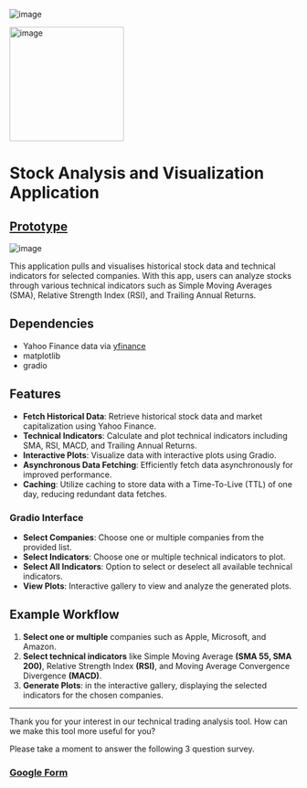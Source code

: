 ![image](https://github.com/LNshuti/equities-tracker/assets/13305262/34269ca9-8762-46a6-8e7a-c6d76314eabc)


<img src="https://github.com/LNshuti/equities-tracker/assets/13305262/34269ca9-8762-46a6-8e7a-c6d76314eabc" alt="image" width="200" height="200"/>

# Stock Analysis and Visualization Application

## [Prototype](https://huggingface.co/spaces/LeonceNsh/active-equities)

![image](https://github.com/LNshuti/equities-tracker/assets/13305262/ea270ec3-f0be-4b62-b31f-43eb4885d770)


This application pulls and visualises historical stock data and technical indicators for selected companies. With this app, users can analyze stocks through various technical indicators such as Simple Moving Averages (SMA), Relative Strength Index (RSI), and Trailing Annual Returns.

## Dependencies 
* Yahoo Finance data via [yfinance](https://pypi.org/project/yfinance)
* matplotlib
* gradio

## Features

- **Fetch Historical Data**: Retrieve historical stock data and market capitalization using Yahoo Finance.
- **Technical Indicators**: Calculate and plot technical indicators including SMA, RSI, MACD, and Trailing Annual Returns.
- **Interactive Plots**: Visualize data with interactive plots using Gradio.
- **Asynchronous Data Fetching**: Efficiently fetch data asynchronously for improved performance.
- **Caching**: Utilize caching to store data with a Time-To-Live (TTL) of one day, reducing redundant data fetches.

### Gradio Interface

- **Select Companies**: Choose one or multiple companies from the provided list.
- **Select Indicators**: Choose one or multiple technical indicators to plot.
- **Select All Indicators**: Option to select or deselect all available technical indicators.
- **View Plots**: Interactive gallery to view and analyze the generated plots.

## Example Workflow

1. **Select one or multiple** companies such as Apple, Microsoft, and Amazon.
2. **Select technical indicators** like Simple Moving Average **(SMA 55, SMA 200)**, Relative Strength Index **(RSI)**, and Moving Average Convergence Divergence **(MACD)**.
3. **Generate Plots**: in the interactive gallery, displaying the selected indicators for the chosen companies.

---

Thank you for your interest in our technical trading analysis tool. How can we make this tool more useful for you? 

Please take a moment to answer the following 3 question survey.
### [Google Form](https://docs.google.com/forms/d/e/1FAIpQLScNnM8CAuOINnoYiVPzwaf0dM8TzAD1CjEJgcbO-mfAKTSQtg/viewform?usp=sharing)
